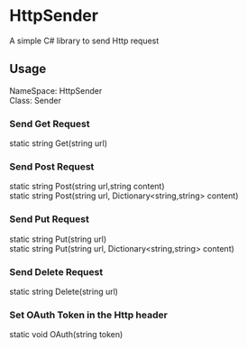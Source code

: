 # HttpSender
A simple C# library to send Http request

## Usage
NameSpace: HttpSender  
Class: Sender

### Send Get Request
static string Get(string url)

### Send Post Request
static string Post(string url,string content)  
static string Post(string url, Dictionary<string,string> content)

### Send Put Request
static string Put(string url)  
static string Put(string url, Dictionary<string,string> content)

### Send Delete Request
static string Delete(string url)

### Set OAuth Token in the Http header
static void OAuth(string token)
